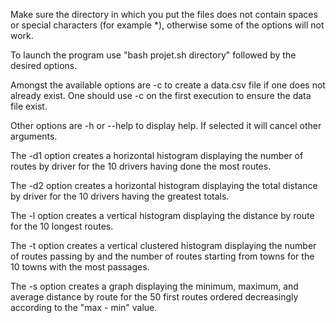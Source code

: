 Make sure the directory in which you put the files does not contain spaces or special characters (for example *), otherwise some of the options will not work.

To launch the program use "bash projet.sh directory" followed by the desired options.

Amongst the available options are -c to create a data.csv file if one does not already exist. One should use -c on the first execution to ensure the data file exist.

Other options are -h or --help to display help. If selected it will cancel other arguments. 

The -d1 option creates a horizontal histogram displaying the number of routes by driver for the 10 drivers having done the most routes.

The -d2 option creates a horizontal histogram displaying the total distance by driver for the 10 drivers having the greatest totals.

The -l option creates a vertical histogram displaying the distance by route for the 10 longest routes.

The -t option creates a vertical clustered histogram displaying the number of routes passing by and the number of routes starting from towns for the 10 towns with the most passages.

The -s option creates a graph displaying the minimum, maximum, and average distance by route for the 50 first routes ordered decreasingly according to the "max - min" value.

